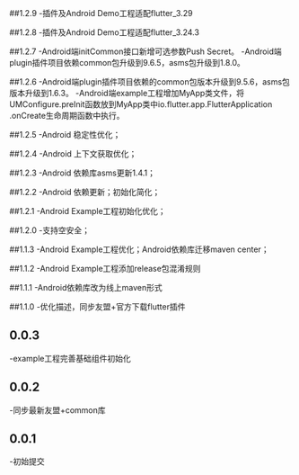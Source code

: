 ##1.2.9
-插件及Android Demo工程适配flutter_3.29

##1.2.8
-插件及Android Demo工程适配flutter_3.24.3

##1.2.7
-Android端initCommon接口新增可选参数Push Secret。
-Android端plugin插件项目依赖common包升级到9.6.5，asms包升级到1.8.0。

##1.2.6
-Android端plugin插件项目依赖的common包版本升级到9.5.6，asms包版本升级到1.6.3。
-Android端example工程增加MyApp类文件，将UMConfigure.preInit函数放到MyApp类中io.flutter.app.FlutterApplication
.onCreate生命周期函数中执行。

##1.2.5
-Android 稳定性优化；

##1.2.4
-Android 上下文获取优化；

##1.2.3
-Android 依赖库asms更新1.4.1；

##1.2.2
-Android 依赖更新；初始化简化；

##1.2.1
-Android Example工程初始化优化；

##1.2.0
-支持空安全；

##1.1.3
-Android Example工程优化；Android依赖库迁移maven center；

##1.1.2
-Android Example工程添加release包混淆规则

##1.1.1
-Android依赖库改为线上maven形式

##1.1.0
-优化描述，同步友盟+官方下载flutter插件

## 0.0.3
-example工程完善基础组件初始化

## 0.0.2
-同步最新友盟+common库

## 0.0.1
-初始提交
